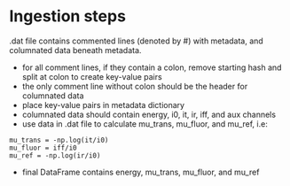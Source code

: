 # Ingestion steps

.dat file contains commented lines (denoted by #) with metadata, and columnated data beneath metadata.

- for all comment lines, if they contain a colon, remove starting hash and split at colon to create key-value pairs
- the only comment line without colon should be the header for columnated data
- place key-value pairs in metadata dictionary
- columnated data should contain energy, i0, it, ir, iff, and aux channels
- use data in .dat file to calculate mu_trans, mu_fluor, and mu_ref, i.e:
```
mu_trans = -np.log(it/i0)
mu_fluor = iff/i0
mu_ref = -np.log(ir/i0)
```
- final DataFrame contains energy, mu_trans, mu_fluor, and mu_ref